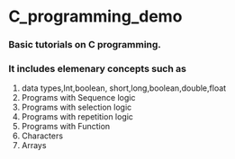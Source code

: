 # C_programming_demo

### Basic tutorials on C programming.
### It includes elemenary concepts such as 
1. data types,Int,boolean, short,long,boolean,double,float
2. Programs with Sequence logic
3. Programs with selection logic
4. Programs with repetition logic
5. Programs with Function
6. Characters
7. Arrays
